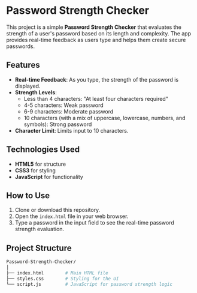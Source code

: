 # Password Strength Checker

This project is a simple **Password Strength Checker** that evaluates the strength of a user's password based on its length and complexity. The app provides real-time feedback as users type and helps them create secure passwords.

## Features

- **Real-time Feedback**: As you type, the strength of the password is displayed.
- **Strength Levels**:
  - Less than 4 characters: "At least four characters required"
  - 4-5 characters: Weak password
  - 6-9 characters: Moderate password
  - 10 characters (with a mix of uppercase, lowercase, numbers, and symbols): Strong password
- **Character Limit**: Limits input to 10 characters.

## Technologies Used

- **HTML5** for structure
- **CSS3** for styling
- **JavaScript** for functionality

## How to Use

1. Clone or download this repository.
2. Open the `index.html` file in your web browser.
3. Type a password in the input field to see the real-time password strength evaluation.

## Project Structure

```bash
Password-Strength-Checker/
│
├── index.html        # Main HTML file
├── styles.css        # Styling for the UI
└── script.js         # JavaScript for password strength logic
